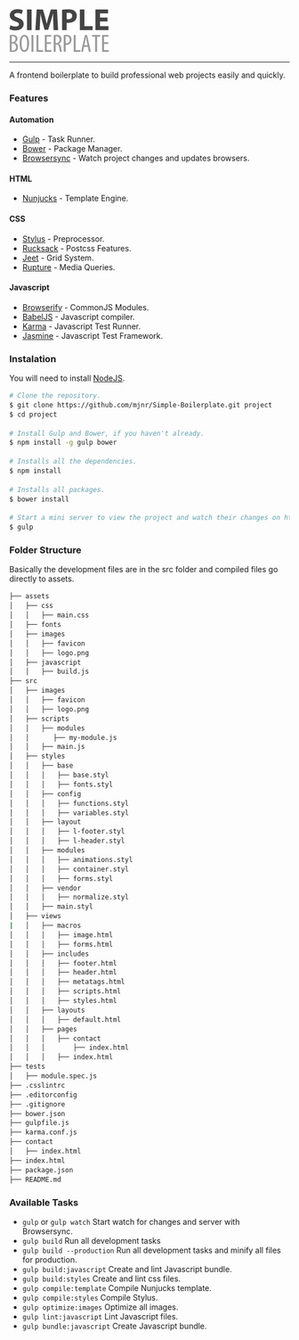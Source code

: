 ![Simple Boilerplate](/assets/images/logo.png)

---

A frontend boilerplate to build professional web projects easily and quickly.

### Features

#### Automation
- [Gulp](http://gulpjs.com/) - Task Runner.
- [Bower](http://bower.io/) - Package Manager.
- [Browsersync](http://www.browsersync.io/) - Watch project changes and updates browsers.

#### HTML
- [Nunjucks](https://mozilla.github.io/nunjucks/) - Template Engine.

#### CSS
- [Stylus](http://learnboost.github.io/stylus/) - Preprocessor.
- [Rucksack](https://simplaio.github.io/rucksack/) - Postcss Features.
- [Jeet](http://jeet.gs/) - Grid System.
- [Rupture](http://jenius.github.io/rupture/) - Media Queries.

#### Javascript
- [Browserify](http://browserify.org/) - CommonJS Modules.
- [BabelJS](https://babeljs.io/) - Javascript compiler.
- [Karma](http://karma-runner.github.io/) - Javascript Test Runner.
- [Jasmine](http://jasmine.github.io/) - Javascript Test Framework.

### Instalation

You will need to install [NodeJS](http://nodejs.org/).

```sh
# Clone the repository.
$ git clone https://github.com/mjnr/Simple-Boilerplate.git project
$ cd project

# Install Gulp and Bower, if you haven't already.
$ npm install -g gulp bower

# Installs all the dependencies.
$ npm install

# Installs all packages.
$ bower install

# Start a mini server to view the project and watch their changes on http://localhost:3000/
$ gulp
```

### Folder Structure

Basically the development files are in the src folder and compiled files go directly to assets.

```sh
├── assets
│   ├── css
│   │   ├── main.css
│   ├── fonts
│   ├── images
│   │   ├── favicon
│   │   ├── logo.png
│   ├── javascript
│   │   ├── build.js
├── src
│   ├── images
│   │   ├── favicon
│   │   ├── logo.png
│   ├── scripts
│   │   ├── modules
│   │      ├── my-module.js
│   │   ├── main.js
│   ├── styles
│   │   ├── base
│   │   │   ├── base.styl
│   │   │   ├── fonts.styl
│   │   ├── config
│   │   │   ├── functions.styl
│   │   │   ├── variables.styl
│   │   ├── layout
│   │   │   ├── l-footer.styl
│   │   │   ├── l-header.styl
│   │   ├── modules
│   │   │   ├── animations.styl
│   │   │   ├── container.styl
│   │   │   ├── forms.styl
│   │   ├── vendor
│   │   │   ├── normalize.styl
│   │   ├── main.styl
│   ├── views
|   │   ├── macros
│   │   │   ├── image.html
│   │   │   ├── forms.html
│   │   ├── includes
│   │   │   ├── footer.html
│   │   │   ├── header.html
│   │   │   ├── metatags.html
│   │   │   ├── scripts.html
│   │   │   ├── styles.html
│   │   ├── layouts
│   │   │   ├── default.html
│   │   ├── pages
│   │   │   ├── contact
│   │   │       ├── index.html
│   │   │   ├── index.html
├── tests
│   ├── module.spec.js
├── .csslintrc
├── .editorconfig
├── .gitignore
├── bower.json
├── gulpfile.js
├── karma.conf.js
├── contact
│   ├── index.html
├── index.html
├── package.json
├── README.md
```
### Available Tasks
- `gulp` or `gulp watch` Start watch for changes and server with Browsersync.
- `gulp build` Run all development tasks
- `gulp build --production` Run all development tasks and minify all files for production.
- `gulp build:javascript` Create and lint Javascript bundle.
- `gulp build:styles` Create and lint css files.
- `gulp compile:template` Compile Nunjucks template.
- `gulp compile:styles` Compile Stylus.
- `gulp optimize:images` Optimize all images.
- `gulp lint:javascript` Lint Javascript files.
- `gulp bundle:javascript` Create Javascript bundle.
